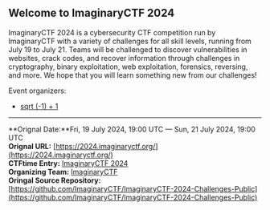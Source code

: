 
## Welcome to ImaginaryCTF 2024

ImaginaryCTF 2024 is a cybersecurity CTF competition run by ImaginaryCTF with a variety of challenges for all skill levels, running from July 19 to July 21. Teams will be challenged to discover vulnerabilities in websites, crack codes, and recover information through challenges in cryptography, binary exploitation, web exploitation, forensics, reversing, and more. We hope that you will learn something new from our challenges!

Event organizers:
- [sqrt (-1) + 1](https://ctftime.org/team/131529)
---
**Orignal Date:**Fri, 19 July 2024, 19:00 UTC — Sun, 21 July 2024, 19:00 UTC<br>
**Orignal URL:** [https://2024.imaginaryctf.org/](https://2024.imaginaryctf.org/)<br>
**CTFtime Entry:** [ImaginaryCTF 2024](https://ctftime.org/event/2396/)<br>
**Organizing Team:** [ImaginaryCTF](https://ctftime.org/team/131529)<br>
**Oringal Source Repository:** [https://github.com/ImaginaryCTF/ImaginaryCTF-2024-Challenges-Public](https://github.com/ImaginaryCTF/ImaginaryCTF-2024-Challenges-Public)<br>
<!-- Official URL: [https://2024.imaginaryctf.org/](https://2024.imaginaryctf.org/) -->